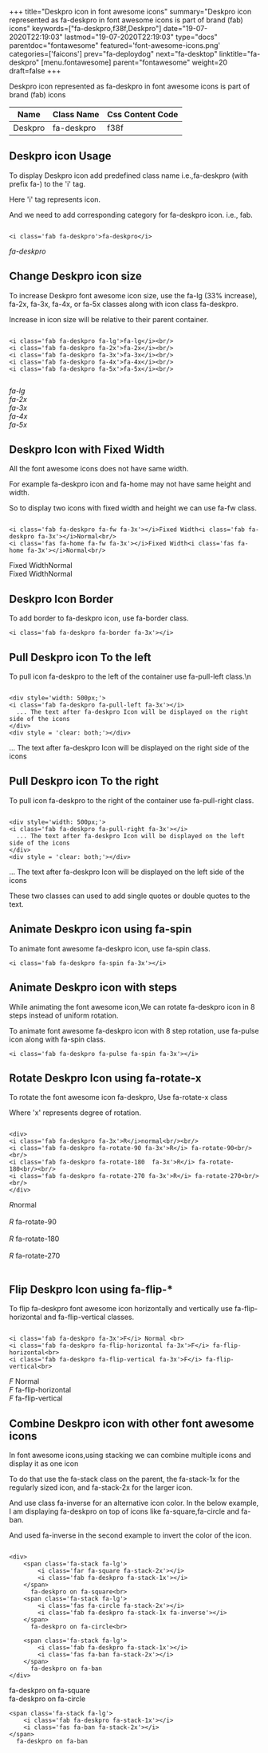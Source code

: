 +++
title="Deskpro icon in font awesome icons"
summary="Deskpro icon represented as fa-deskpro in font awesome icons is part of brand (fab) icons"
keywords=["fa-deskpro,f38f,Deskpro"]
date="19-07-2020T22:19:03"
lastmod="19-07-2020T22:19:03"
type="docs"
parentdoc="fontawesome"
featured='font-awesome-icons.png'
categories=['faicons']
prev="fa-deploydog"
next="fa-desktop"
linktitle="fa-deskpro"
[menu.fontawesome]
parent="fontawesome"
weight=20
draft=false
+++


Deskpro icon represented as fa-deskpro in font awesome icons is part of brand (fab) icons

<div class='table-responsive'><table class='table'><thead><tr><th>Name</th><th>Class Name</th><th>Css Content Code</th></tr></thead><tbody><tr><td>Deskpro</td><td>fa-deskpro</td><td>f38f</td></tr></tbody></table></div>



## Deskpro icon Usage

To display Deskpro icon add predefined class name i.e.,fa-deskpro (with prefix fa-) to the 'i' tag.

Here 'i' tag represents icon.

And we need to add corresponding category for fa-deskpro icon. i.e., fab.


```

<i class='fab fa-deskpro'>fa-deskpro</i>
```

<i class='fab fa-deskpro'>fa-deskpro</i>




## Change Deskpro icon size
To increase Deskpro font awesome icon size, use the fa-lg (33% increase), fa-2x, fa-3x, fa-4x, or fa-5x classes along with icon class fa-deskpro.

Increase in icon size will be relative to their parent container. 

```

<i class='fab fa-deskpro fa-lg'>fa-lg</i><br/>
<i class='fab fa-deskpro fa-2x'>fa-2x</i><br/>
<i class='fab fa-deskpro fa-3x'>fa-3x</i><br/>
<i class='fab fa-deskpro fa-4x'>fa-4x</i><br/>
<i class='fab fa-deskpro fa-5x'>fa-5x</i><br/>
            
```

<i class='fab fa-deskpro fa-lg'>fa-lg</i><br/>
<i class='fab fa-deskpro fa-2x'>fa-2x</i><br/>
<i class='fab fa-deskpro fa-3x'>fa-3x</i><br/>
<i class='fab fa-deskpro fa-4x'>fa-4x</i><br/>
<i class='fab fa-deskpro fa-5x'>fa-5x</i><br/>
            



## Deskpro Icon with Fixed Width 

All the font awesome icons does not have same width.

For example fa-deskpro icon and fa-home may not have same height and width.

So to display two icons with fixed width and height we can use fa-fw class.


```

<i class='fab fa-deskpro fa-fw fa-3x'></i>Fixed Width<i class='fab fa-deskpro fa-3x'></i>Normal<br/>
<i class='fas fa-home fa-fw fa-3x'></i>Fixed Width<i class='fas fa-home fa-3x'></i>Normal<br/>
```

<i class='fab fa-deskpro fa-fw fa-3x'></i>Fixed Width<i class='fab fa-deskpro fa-3x'></i>Normal<br/>
<i class='fas fa-home fa-fw fa-3x'></i>Fixed Width<i class='fas fa-home fa-3x'></i>Normal<br/>



## Deskpro Icon Border 

To add border to fa-deskpro icon, use fa-border class.


```
<i class='fab fa-deskpro fa-border fa-3x'></i>

```
<i class='fab fa-deskpro fa-border fa-3x'></i>





## Pull Deskpro icon To the left

To pull icon fa-deskpro to the left of the container use fa-pull-left class.\n

```

<div style='width: 500px;'>
<i class='fab fa-deskpro fa-pull-left fa-3x'></i>
  ... The text after fa-deskpro Icon will be displayed on the right side of the icons
</div>
<div style = 'clear: both;'></div>
```

<div style='width: 500px;'>
<i class='fab fa-deskpro fa-pull-left fa-3x'></i>
  ... The text after fa-deskpro Icon will be displayed on the right side of the icons
</div>
<div style = 'clear: both;'></div>




## Pull Deskpro icon To the right
To pull icon fa-deskpro to the right of the container use fa-pull-right class.

```

<div style='width: 500px;'>
<i class='fab fa-deskpro fa-pull-right fa-3x'></i>
  ... The text after fa-deskpro Icon will be displayed on the left side of the icons
</div>
<div style = 'clear: both;'></div>
```

<div style='width: 500px;'>
<i class='fab fa-deskpro fa-pull-right fa-3x'></i>
  ... The text after fa-deskpro Icon will be displayed on the left side of the icons
</div>
<div style = 'clear: both;'></div>

These two classes can used to add single quotes or double quotes to the text.


## Animate Deskpro icon using fa-spin
To animate font awesome fa-deskpro icon, use fa-spin class.

```
<i class='fab fa-deskpro fa-spin fa-3x'></i>
```
<i class='fab fa-deskpro fa-spin fa-3x'></i>




## Animate Deskpro icon with steps
While animating the font awesome icon,We can rotate fa-deskpro icon in 8 steps instead of uniform rotation.

To animate font awesome fa-deskpro icon with 8 step rotation, use fa-pulse icon along with fa-spin class.


```
<i class='fab fa-deskpro fa-pulse fa-spin fa-3x'></i>

```
<i class='fab fa-deskpro fa-pulse fa-spin fa-3x'></i>





## Rotate Deskpro Icon using fa-rotate-x
To rotate the font awesome icon fa-deskpro, Use fa-rotate-x class

Where 'x' represents degree of rotation.


```

<div>
<i class='fab fa-deskpro fa-3x'>R</i>normal<br/><br/>
<i class='fab fa-deskpro fa-rotate-90 fa-3x'>R</i> fa-rotate-90<br/><br/> 
<i class='fab fa-deskpro fa-rotate-180  fa-3x'>R</i> fa-rotate-180<br/><br/> 
<i class='fab fa-deskpro fa-rotate-270 fa-3x'>R</i> fa-rotate-270<br/><br/>
</div>
```

<div>
<i class='fab fa-deskpro fa-3x'>R</i>normal<br/><br/>
<i class='fab fa-deskpro fa-rotate-90 fa-3x'>R</i> fa-rotate-90<br/><br/> 
<i class='fab fa-deskpro fa-rotate-180  fa-3x'>R</i> fa-rotate-180<br/><br/> 
<i class='fab fa-deskpro fa-rotate-270 fa-3x'>R</i> fa-rotate-270<br/><br/>
</div>




## Flip Deskpro Icon using fa-flip-*
To flip fa-deskpro font awesome icon horizontally and vertically use fa-flip-horizontal and fa-flip-vertical classes. 

```

<i class='fab fa-deskpro fa-3x'>F</i> Normal <br>
<i class='fab fa-deskpro fa-flip-horizontal fa-3x'>F</i> fa-flip-horizontal<br>
<i class='fab fa-deskpro fa-flip-vertical fa-3x'>F</i> fa-flip-vertical<br>
```

<i class='fab fa-deskpro fa-3x'>F</i> Normal <br>
<i class='fab fa-deskpro fa-flip-horizontal fa-3x'>F</i> fa-flip-horizontal<br>
<i class='fab fa-deskpro fa-flip-vertical fa-3x'>F</i> fa-flip-vertical<br>




## Combine Deskpro icon with other font awesome icons
In font awesome icons,using stacking we can combine multiple icons and display it as one icon 

To do that use the fa-stack class on the parent, the fa-stack-1x for the regularly sized icon, and fa-stack-2x for the larger icon.

And use class fa-inverse for an alternative icon color. 
In the below example, I am displaying fa-deskpro on top of icons like fa-square,fa-circle and fa-ban.

And used fa-inverse in the second example to invert the color of the icon.

```

<div>
    <span class='fa-stack fa-lg'>
        <i class='far fa-square fa-stack-2x'></i>
        <i class='fab fa-deskpro fa-stack-1x'></i>
    </span>
      fa-deskpro on fa-square<br>
    <span class='fa-stack fa-lg'>
        <i class='fas fa-circle fa-stack-2x'></i>
        <i class='fab fa-deskpro fa-stack-1x fa-inverse'></i>
    </span>
      fa-deskpro on fa-circle<br>

    <span class='fa-stack fa-lg'>
        <i class='fab fa-deskpro fa-stack-1x'></i>
        <i class='fas fa-ban fa-stack-2x'></i>
    </span>
      fa-deskpro on fa-ban
</div>
```

<div>
    <span class='fa-stack fa-lg'>
        <i class='far fa-square fa-stack-2x'></i>
        <i class='fab fa-deskpro fa-stack-1x'></i>
    </span>
      fa-deskpro on fa-square<br>
    <span class='fa-stack fa-lg'>
        <i class='fas fa-circle fa-stack-2x'></i>
        <i class='fab fa-deskpro fa-stack-1x fa-inverse'></i>
    </span>
      fa-deskpro on fa-circle<br>

    <span class='fa-stack fa-lg'>
        <i class='fab fa-deskpro fa-stack-1x'></i>
        <i class='fas fa-ban fa-stack-2x'></i>
    </span>
      fa-deskpro on fa-ban
</div>






